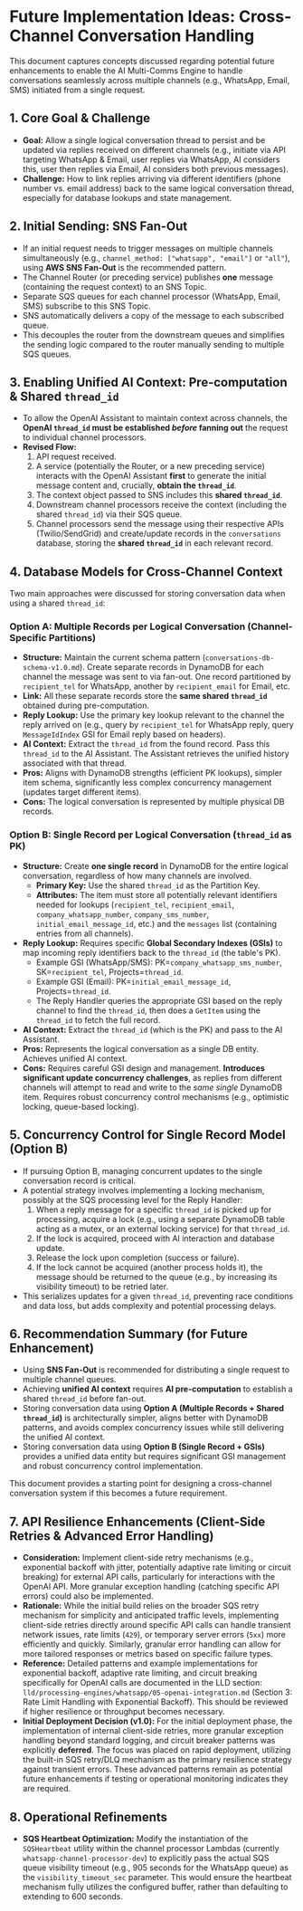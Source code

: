 # Future Implementation Ideas: Cross-Channel Conversation Handling

This document captures concepts discussed regarding potential future enhancements to enable the AI Multi-Comms Engine to handle conversations seamlessly across multiple channels (e.g., WhatsApp, Email, SMS) initiated from a single request.

## 1. Core Goal & Challenge

-   **Goal:** Allow a single logical conversation thread to persist and be updated via replies received on different channels (e.g., initiate via API targeting WhatsApp & Email, user replies via WhatsApp, AI considers this, user then replies via Email, AI considers both previous messages).
-   **Challenge:** How to link replies arriving via different identifiers (phone number vs. email address) back to the same logical conversation thread, especially for database lookups and state management.

## 2. Initial Sending: SNS Fan-Out

-   If an initial request needs to trigger messages on multiple channels simultaneously (e.g., `channel_method: ["whatsapp", "email"]` or `"all"`), using **AWS SNS Fan-Out** is the recommended pattern.
-   The Channel Router (or preceding service) publishes **one** message (containing the request context) to an SNS Topic.
-   Separate SQS queues for each channel processor (WhatsApp, Email, SMS) subscribe to this SNS Topic.
-   SNS automatically delivers a copy of the message to each subscribed queue.
-   This decouples the router from the downstream queues and simplifies the sending logic compared to the router manually sending to multiple SQS queues.

## 3. Enabling Unified AI Context: Pre-computation & Shared `thread_id`

-   To allow the OpenAI Assistant to maintain context across channels, the **OpenAI `thread_id` must be established *before* fanning out** the request to individual channel processors.
-   **Revised Flow:**
    1.  API request received.
    2.  A service (potentially the Router, or a new preceding service) interacts with the OpenAI Assistant **first** to generate the initial message content and, crucially, **obtain the `thread_id`**.
    3.  The context object passed to SNS includes this **shared `thread_id`**.
    4.  Downstream channel processors receive the context (including the shared `thread_id`) via their SQS queue.
    5.  Channel processors send the message using their respective APIs (Twilio/SendGrid) and create/update records in the `conversations` database, storing the **shared `thread_id`** in each relevant record.

## 4. Database Models for Cross-Channel Context

Two main approaches were discussed for storing conversation data when using a shared `thread_id`:

### Option A: Multiple Records per Logical Conversation (Channel-Specific Partitions)

-   **Structure:** Maintain the current schema pattern (`conversations-db-schema-v1.0.md`). Create separate records in DynamoDB for each channel the message was sent to via fan-out. One record partitioned by `recipient_tel` for WhatsApp, another by `recipient_email` for Email, etc.
-   **Link:** All these separate records store the **same shared `thread_id`** obtained during pre-computation.
-   **Reply Lookup:** Use the primary key lookup relevant to the channel the reply arrived on (e.g., query by `recipient_tel` for WhatsApp reply, query `MessageIdIndex` GSI for Email reply based on headers).
-   **AI Context:** Extract the `thread_id` from the found record. Pass this `thread_id` to the AI Assistant. The Assistant retrieves the unified history associated with that thread.
-   **Pros:** Aligns with DynamoDB strengths (efficient PK lookups), simpler item schema, significantly less complex concurrency management (updates target different items).
-   **Cons:** The logical conversation is represented by multiple physical DB records.

### Option B: Single Record per Logical Conversation (`thread_id` as PK)

-   **Structure:** Create **one single record** in DynamoDB for the entire logical conversation, regardless of how many channels are involved.
    -   **Primary Key:** Use the shared `thread_id` as the Partition Key.
    -   **Attributes:** The item must store all potentially relevant identifiers needed for lookups (`recipient_tel`, `recipient_email`, `company_whatsapp_number`, `company_sms_number`, `initial_email_message_id`, etc.) and the `messages` list (containing entries from all channels).
-   **Reply Lookup:** Requires specific **Global Secondary Indexes (GSIs)** to map incoming reply identifiers back to the `thread_id` (the table's PK).
    -   Example GSI (WhatsApp/SMS): PK=`company_whatsapp_sms_number`, SK=`recipient_tel`, Projects=`thread_id`.
    -   Example GSI (Email): PK=`initial_email_message_id`, Projects=`thread_id`.
    -   The Reply Handler queries the appropriate GSI based on the reply channel to find the `thread_id`, then does a `GetItem` using the `thread_id` to fetch the full record.
-   **AI Context:** Extract the `thread_id` (which is the PK) and pass to the AI Assistant.
-   **Pros:** Represents the logical conversation as a single DB entity. Achieves unified AI context.
-   **Cons:** Requires careful GSI design and management. **Introduces significant update concurrency challenges**, as replies from different channels will attempt to read and write to the *same single* DynamoDB item. Requires robust concurrency control mechanisms (e.g., optimistic locking, queue-based locking).

## 5. Concurrency Control for Single Record Model (Option B)

-   If pursuing Option B, managing concurrent updates to the single conversation record is critical.
-   A potential strategy involves implementing a locking mechanism, possibly at the SQS processing level for the Reply Handler:
    1.  When a reply message for a specific `thread_id` is picked up for processing, acquire a lock (e.g., using a separate DynamoDB table acting as a mutex, or an external locking service) for that `thread_id`.
    2.  If the lock is acquired, proceed with AI interaction and database update.
    3.  Release the lock upon completion (success or failure).
    4.  If the lock cannot be acquired (another process holds it), the message should be returned to the queue (e.g., by increasing its visibility timeout) to be retried later.
-   This serializes updates for a given `thread_id`, preventing race conditions and data loss, but adds complexity and potential processing delays.

## 6. Recommendation Summary (for Future Enhancement)

-   Using **SNS Fan-Out** is recommended for distributing a single request to multiple channel queues.
-   Achieving **unified AI context** requires **AI pre-computation** to establish a shared `thread_id` before fan-out.
-   Storing conversation data using **Option A (Multiple Records + Shared `thread_id`)** is architecturally simpler, aligns better with DynamoDB patterns, and avoids complex concurrency issues while still delivering the unified AI context.
-   Storing conversation data using **Option B (Single Record + GSIs)** provides a unified data entity but requires significant GSI management and robust concurrency control implementation.

This document provides a starting point for designing a cross-channel conversation system if this becomes a future requirement.

## 7. API Resilience Enhancements (Client-Side Retries & Advanced Error Handling)

- **Consideration:** Implement client-side retry mechanisms (e.g., exponential backoff with jitter, potentially adaptive rate limiting or circuit breaking) for external API calls, particularly for interactions with the OpenAI API. More granular exception handling (catching specific API errors) could also be implemented.
- **Rationale:** While the initial build relies on the broader SQS retry mechanism for simplicity and anticipated traffic levels, implementing client-side retries directly around specific API calls can handle transient network issues, rate limits (`429`), or temporary server errors (`5xx`) more efficiently and quickly. Similarly, granular error handling can allow for more tailored responses or metrics based on specific failure types.
- **Reference:** Detailed patterns and example implementations for exponential backoff, adaptive rate limiting, and circuit breaking specifically for OpenAI calls are documented in the LLD section: `lld/processing-engines/whatsapp/05-openai-integration.md` (Section 3: Rate Limit Handling with Exponential Backoff). This should be reviewed if higher resilience or throughput becomes necessary.
- **Initial Deployment Decision (v1.0):** For the initial deployment phase, the implementation of internal client-side retries, more granular exception handling beyond standard logging, and circuit breaker patterns was explicitly **deferred**. The focus was placed on rapid deployment, utilizing the built-in SQS retry/DLQ mechanism as the primary resilience strategy against transient errors. These advanced patterns remain as potential future enhancements if testing or operational monitoring indicates they are required.

## 8. Operational Refinements

-   **SQS Heartbeat Optimization:** Modify the instantiation of the `SQSHeartbeat` utility within the channel processor Lambdas (currently `whatsapp-channel-processor-dev`) to explicitly pass the actual SQS queue visibility timeout (e.g., 905 seconds for the WhatsApp queue) as the `visibility_timeout_sec` parameter. This would ensure the heartbeat mechanism fully utilizes the configured buffer, rather than defaulting to extending to 600 seconds. 